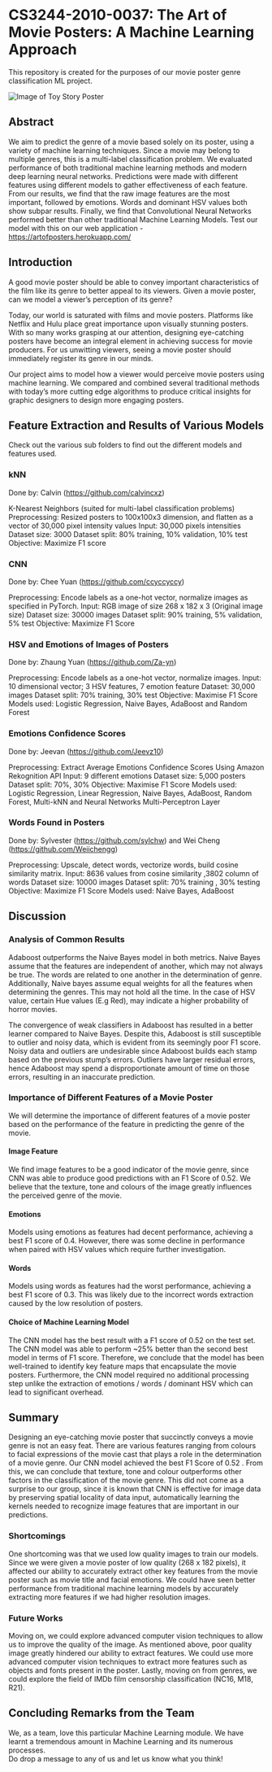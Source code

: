# CS3244-2010-0037: The Art of Movie Posters: A Machine Learning Approach
This repository is created for the purposes of our movie poster genre classification ML project.

![Image of Toy Story Poster](https://lumiere-a.akamaihd.net/v1/images/open-uri20150422-12561-wt2it4_fbf729c8.jpeg?region=0,0,300,450)

## Abstract 

We aim to predict the genre of a movie based solely on its poster, using a variety of machine learning techniques. Since a movie may belong to multiple genres, this is a multi-label classification problem. We evaluated performance of both traditional machine learning methods and modern deep learning neural networks. Predictions were made with different features using different models to gather effectiveness of each feature. From our results, we find that the raw image features are the most important, followed by emotions. Words and dominant HSV values both show subpar results. Finally, we find that Convolutional Neural Networks performed better than other traditional Machine Learning Models. Test our model with this on our web application - https://artofposters.herokuapp.com/ 

## Introduction 

A good movie poster should be able to convey important characteristics of the film like its genre to better appeal to its viewers. Given a movie poster, can we model a viewer’s perception of its genre?

Today, our world is saturated with films and movie posters. Platforms like Netflix and Hulu place great importance upon visually stunning posters. With so many works grasping at our attention, designing eye-catching posters have become an integral element in achieving success for movie producers. For us unwitting viewers, seeing a movie poster should immediately register its genre in our minds.

Our project aims to model how a viewer would perceive movie posters using machine learning. We compared and combined several traditional methods with today’s more cutting edge algorithms to produce critical insights for graphic designers to design more engaging posters.


## Feature Extraction and Results of Various Models

Check out the various sub folders to find out the different models and features used. 

### kNN 

Done by: Calvin (https://github.com/calvincxz)
  
K-Nearest Neighbors (suited for multi-label classification problems)
Preprocessing: Resized posters to 100x100x3 dimension, and flatten as a vector of 30,000 pixel intensity values
Input: 30,000 pixels intensities
Dataset size: 3000
Dataset split: 80% training, 10% validation, 10% test
Objective: Maximize F1 score
  
### CNN

Done by: Chee Yuan (https://github.com/ccyccyccy)

Preprocessing: Encode labels as a one-hot vector, normalize images as specified in PyTorch.
Input: RGB image of size 268 x 182 x 3 (Original image size)
Dataset size: 30000 images
Dataset split: 90% training, 5% validation, 5% test
Objective: Maximize F1 Score

### HSV and Emotions of Images of Posters 

Done by: Zhaung Yuan (https://github.com/Za-yn) 

Preprocessing: Encode labels as a one-hot vector, normalize images.
Input: 10 dimensional vector; 3 HSV features, 7 emotion feature
Dataset: 30,000 images
Dataset split: 70% training, 30% test
Objective: Maximise F1 Score 
Models used: Logistic Regression, Naive Bayes, AdaBoost and Random Forest 

### Emotions Confidence Scores 

Done by: Jeevan (https://github.com/Jeevz10)

Preprocessing: Extract Average Emotions Confidence Scores Using Amazon Rekognition API 
Input: 9 different emotions
Dataset size: 5,000 posters
Dataset split: 70%, 30% 
Objective: Maximise F1 Score 
Models used: Logistic Regression, Linear Regression, Naive Bayes, AdaBoost, Random Forest, Multi-kNN and Neural Networks Multi-Perceptron Layer 

### Words Found in Posters 

Done by: Sylvester (https://github.com/sylchw) and Wei Cheng (https://github.com/Weiichengg)

Preprocessing: Upscale, detect words, vectorize words, build cosine similarity matrix.
Input: 8636 values from cosine similarity ,3802 column of words 
Dataset size: 10000 images
Dataset split: 70% training , 30% testing
Objective: Maximize F1 Score
Models used: Naive Bayes, AdaBoost 

## Discussion 

### Analysis of Common Results 

Adaboost outperforms the Naive Bayes model in both metrics.  Naive Bayes assume that the features are independent of another, which may not always be true.  The words are related to one another in the determination of genre. Additionally, Naive bayes assume equal weights for all the features when determining the genres. This may not hold all the time.  In the case of HSV value, certain Hue values (E.g Red), may indicate a higher probability of horror movies. 

The convergence of weak classifiers in Adaboost has resulted in a  better learner compared to Naive Bayes. Despite this, Adaboost is still susceptible to outlier and noisy data, which is evident from its seemingly poor F1 score. Noisy data and outliers are undesirable  since Adaboost builds each stamp based on the previous stump’s errors. Outliers have larger residual errors, hence Adaboost may spend a disproportionate amount of time on those errors, resulting in an inaccurate prediction.

### Importance of Different Features of a Movie Poster

We will determine the importance of different features of a movie poster based on the performance of the feature in predicting the genre of the movie.


#### Image Feature 

We find image features to be a good indicator of the movie genre, since CNN was able to produce good predictions with an F1 Score of 0.52. We believe that the texture, tone and colours of the image greatly influences the perceived genre of the movie.

#### Emotions 

Models using emotions as features had decent performance, achieving a best F1 score of 0.4.  However, there was some decline in performance when paired with HSV values which require further investigation. 

#### Words 

Models using words as features had the worst performance, achieving a best F1 score of 0.3. This was likely due to the incorrect words extraction caused by the low resolution of posters.


#### Choice of Machine Learning Model 

The CNN model has the best result with a F1 score of 0.52 on the test set. The CNN model was able to perform ~25% better than the second best model in terms of F1 score. Therefore, we conclude that the model has been well-trained to identify key feature maps that encapsulate the movie posters. Furthermore, the CNN model required no additional processing step unlike the extraction of emotions / words / dominant HSV which can lead to significant overhead.


## Summary 

Designing an eye-catching movie poster that succinctly conveys a movie genre is not an easy feat. There are various features ranging from colours to facial expressions of the movie cast that plays a role in the determination of a movie genre. Our CNN model achieved the best F1 Score of 0.52 . From this, we can conclude that texture, tone and colour outperforms other factors in the classification of the movie genre. This did not come as a surprise to our group, since it is known that CNN is effective for image data by preserving spatial locality of data input, automatically learning the kernels needed to recognize image features that are important in our predictions.

### Shortcomings 

One shortcoming was that we used low quality images to train our models. Since we were given a movie poster of low quality (268 x 182 pixels), it affected our ability to accurately extract other key features from the movie poster such as movie title and facial emotions. We could have seen better performance from traditional machine learning models by accurately extracting more features if we had higher resolution images.

### Future Works 

Moving on, we could explore advanced computer vision techniques to allow us to improve the quality of the image. As mentioned above, poor quality image greatly hindered our ability to extract features. We could use more advanced computer vision techniques to extract more features such as objects and fonts present in the poster. Lastly, moving on from genres, we could explore the field of IMDb film censorship classification (NC16, M18, R21). 


## Concluding Remarks from the Team

We, as a team, love this particular Machine Learning module. We have learnt a tremendous amount in Machine Learning and its numerous processes.  
Do drop a message to any of us and let us know what you think! 
